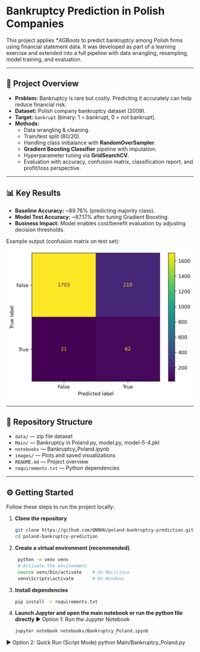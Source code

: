 # Bankruptcy Prediction in Polish Companies

This project applies **XGBoots* to predict bankruptcy among Polish firms using financial statement data. It was developed as part of a learning exercise and extended into a full pipeline with data wrangling, resampling, model training, and evaluation.

---

## 📌 Project Overview
- **Problem:** Bankruptcy is rare but costly. Predicting it accurately can help reduce financial risk.  
- **Dataset:** Polish company bankruptcy dataset (2009).  
- **Target:** `bankrupt` (binary: 1 = bankrupt, 0 = not bankrupt).  
- **Methods:**  
  - Data wrangling & cleaning.  
  - Train/test split (80/20).  
  - Handling class imbalance with **RandomOverSampler**.  
  - **Gradient Boosting Classifier** pipeline with imputation.  
  - Hyperparameter tuning via **GridSearchCV**.  
  - Evaluation with accuracy, confusion matrix, classification report, and profit/loss perspective.  

---

## 📊 Key Results
- **Baseline Accuracy:** ~89.76% (predicting majority class).  
- **Model Test Accuracy:** ~87.17% after tuning Gradient Boosting.  
- **Business Impact:** Model enables cost/benefit evaluation by adjusting decision thresholds.  

Example output (confusion matrix on test set):

![Confusion Matrix](images/confusion_matrix.png)

---
## 📂 Repository Structure
- `data/` — zip file dataset
- `Main/` — Bankruptcy in Poland.py, model.py, model-5-4.pkl
- `notebooks` — Bankruptcy_Poland.ipynb
- `images/` — Plots and saved visualizations
- `README.md` — Project overview
- `requirements.txt` — Python dependencies

---

## ⚙️ Getting Started

Follow these steps to run the project locally:

1. **Clone the repository**
   ```bash
   git clone https://github.com/QNNHU/poland-bankruptcy-prediction.git
   cd poland-bankruptcy-prediction

2. **Create a virtual environment (recommended)**
   ```bash
    python -m venv venv
    # Activate the environment
    source venv/bin/activate    # On Mac/Linux
    venv\Scripts\activate       # On Windows

3. **Install dependencies**
   ```bash
   pip install -r requirements.txt

5. **Launch Jupyter and open the main notebook or run the python file directly**
▶️ Option 1: Run the Jupyter Notebook
   ```bash
   jupyter notebook notebooks/Bankruptcy_Poland.ipynb

▶️ Option 2: Quick Run (Script Mode)
    python Main/Bankruptcy_Poland.py